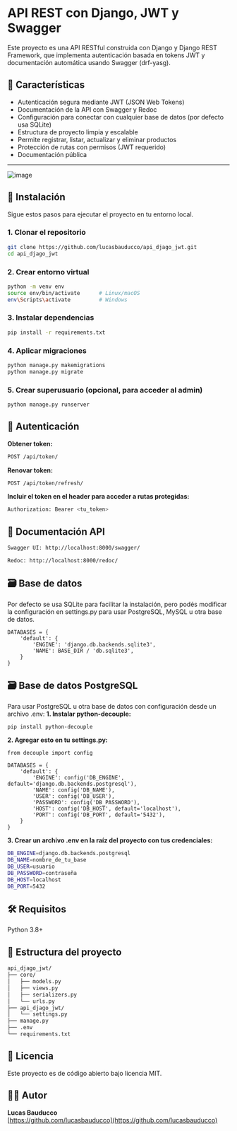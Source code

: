 # API REST con Django, JWT y Swagger

Este proyecto es una API RESTful construida con Django y Django REST Framework, que implementa autenticación basada en tokens JWT y documentación automática usando Swagger (drf-yasg).

## 📌 Características

- Autenticación segura mediante JWT (JSON Web Tokens)
- Documentación de la API con Swagger y Redoc
- Configuración para conectar con cualquier base de datos (por defecto usa SQLite)
- Estructura de proyecto limpia y escalable
- Permite registrar, listar, actualizar y eliminar productos
- Protección de rutas con permisos (JWT requerido)
- Documentación pública

---
![image](https://github.com/user-attachments/assets/c13ab419-26cd-48b5-8aa4-b8ef196632fd)

## 🚀 Instalación

Sigue estos pasos para ejecutar el proyecto en tu entorno local.

### 1. Clonar el repositorio

```bash
git clone https://github.com/lucasbauducco/api_djago_jwt.git
cd api_djago_jwt
```
### 2. Crear entorno virtual
```bash
python -m venv env
source env/bin/activate      # Linux/macOS
env\Scripts\activate         # Windows
```
### 3. Instalar dependencias
```bash
pip install -r requirements.txt
```
### 4. Aplicar migraciones
```bash
python manage.py makemigrations
python manage.py migrate
```
### 5. Crear superusuario (opcional, para acceder al admin)
```bash
python manage.py runserver
```
## 🔐 Autenticación

**Obtener token:**

```bash http
POST /api/token/
```
**Renovar token:**
```bash http
POST /api/token/refresh/
```
**Incluir el token en el header para acceder a rutas protegidas:**
```bash http
Authorization: Bearer <tu_token>
```
## 🧭 Documentación API
```bash 
Swagger UI: http://localhost:8000/swagger/

Redoc: http://localhost:8000/redoc/
```
## 🗃️ Base de datos
Por defecto se usa SQLite para facilitar la instalación, pero podés modificar la configuración en settings.py para usar PostgreSQL, MySQL u otra base de datos.
```
DATABASES = {
    'default': {
        'ENGINE': 'django.db.backends.sqlite3',
        'NAME': BASE_DIR / 'db.sqlite3',
    }
}
```
## 🗃️ Base de datos PostgreSQL
Para usar PostgreSQL u otra base de datos con configuración desde un archivo .env:
**1. Instalar python-decouple:**
```bash 
pip install python-decouple
```
**2. Agregar esto en tu settings.py:**
```
from decouple import config

DATABASES = {
    'default': {
        'ENGINE': config('DB_ENGINE', default='django.db.backends.postgresql'),
        'NAME': config('DB_NAME'),
        'USER': config('DB_USER'),
        'PASSWORD': config('DB_PASSWORD'),
        'HOST': config('DB_HOST', default='localhost'),
        'PORT': config('DB_PORT', default='5432'),
    }
}

```
**3. Crear un archivo .env en la raíz del proyecto con tus credenciales:**
``` bash
DB_ENGINE=django.db.backends.postgresql
DB_NAME=nombre_de_tu_base
DB_USER=usuario
DB_PASSWORD=contraseña
DB_HOST=localhost
DB_PORT=5432
```
## 🛠️ Requisitos
Python 3.8+

## 📂 Estructura del proyecto
``` bash
api_djago_jwt/
├── core/
│   ├── models.py
│   ├── views.py
│   ├── serializers.py
│   └── urls.py
├── api_djago_jwt/
│   └── settings.py
├── manage.py
├── .env
└── requirements.txt
```
## 📄 Licencia
Este proyecto es de código abierto bajo licencia MIT.
## 🙋‍♂️ Autor
**Lucas Bauducco**  
[https://github.com/lucasbauducco](https://github.com/lucasbauducco)
